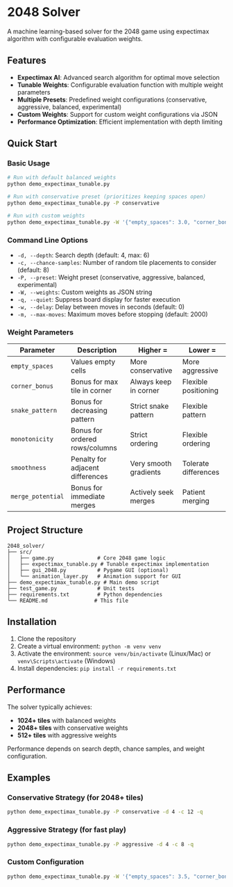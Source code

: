 # 2048 Solver

A machine learning-based solver for the 2048 game using expectimax algorithm with configurable evaluation weights.

## Features

- **Expectimax AI**: Advanced search algorithm for optimal move selection
- **Tunable Weights**: Configurable evaluation function with multiple weight parameters
- **Multiple Presets**: Predefined weight configurations (conservative, aggressive, balanced, experimental)
- **Custom Weights**: Support for custom weight configurations via JSON
- **Performance Optimization**: Efficient implementation with depth limiting

## Quick Start

### Basic Usage
```bash
# Run with default balanced weights
python demo_expectimax_tunable.py

# Run with conservative preset (prioritizes keeping spaces open)
python demo_expectimax_tunable.py -P conservative

# Run with custom weights
python demo_expectimax_tunable.py -W '{"empty_spaces": 3.0, "corner_bonus": 12.0, "snake_pattern": 4.0}'
```

### Command Line Options
- `-d, --depth`: Search depth (default: 4, max: 6)
- `-c, --chance-samples`: Number of random tile placements to consider (default: 8)
- `-P, --preset`: Weight preset (conservative, aggressive, balanced, experimental)
- `-W, --weights`: Custom weights as JSON string
- `-q, --quiet`: Suppress board display for faster execution
- `-w, --delay`: Delay between moves in seconds (default: 0)
- `-m, --max-moves`: Maximum moves before stopping (default: 2000)

### Weight Parameters

| Parameter | Description | Higher = | Lower = |
|-----------|-------------|----------|---------|
| `empty_spaces` | Values empty cells | More conservative | More aggressive |
| `corner_bonus` | Bonus for max tile in corner | Always keep in corner | Flexible positioning |
| `snake_pattern` | Bonus for decreasing pattern | Strict snake pattern | Flexible pattern |
| `monotonicity` | Bonus for ordered rows/columns | Strict ordering | Flexible ordering |
| `smoothness` | Penalty for adjacent differences | Very smooth gradients | Tolerate differences |
| `merge_potential` | Bonus for immediate merges | Actively seek merges | Patient merging |

## Project Structure

```
2048_solver/
├── src/
│   ├── game.py              # Core 2048 game logic
│   ├── expectimax_tunable.py # Tunable expectimax implementation
│   ├── gui_2048.py          # Pygame GUI (optional)
│   └── animation_layer.py   # Animation support for GUI
├── demo_expectimax_tunable.py # Main demo script
├── test_game.py             # Unit tests
├── requirements.txt         # Python dependencies
└── README.md               # This file
```

## Installation

1. Clone the repository
2. Create a virtual environment: `python -m venv venv`
3. Activate the environment: `source venv/bin/activate` (Linux/Mac) or `venv\Scripts\activate` (Windows)
4. Install dependencies: `pip install -r requirements.txt`

## Performance

The solver typically achieves:
- **1024+ tiles** with balanced weights
- **2048+ tiles** with conservative weights
- **512+ tiles** with aggressive weights

Performance depends on search depth, chance samples, and weight configuration.

## Examples

### Conservative Strategy (for 2048+ tiles)
```bash
python demo_expectimax_tunable.py -P conservative -d 4 -c 12 -q
```

### Aggressive Strategy (for fast play)
```bash
python demo_expectimax_tunable.py -P aggressive -d 4 -c 8 -q
```

### Custom Configuration
```bash
python demo_expectimax_tunable.py -W '{"empty_spaces": 3.5, "corner_bonus": 15.0, "snake_pattern": 5.0, "monotonicity": 2.0, "smoothness": 0.4, "merge_potential": 0.03}' -d 4 -c 8 -q
```
